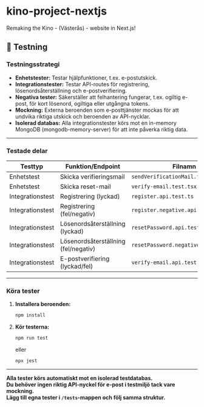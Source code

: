 # kino-project-nextjs
Remaking the Kino - (Västerås) - website in Next.js!

## 🧪 Testning

### Testningsstrategi

- **Enhetstester:** Testar hjälpfunktioner, t.ex. e-postutskick.
- **Integrationstester:** Testar API-routes för registrering, lösenordsåterställning och e-postverifiering.
- **Negativa tester:** Säkerställer att felhantering fungerar, t.ex. ogiltig e-post, för kort lösenord, ogiltiga eller utgångna tokens.
- **Mockning:** Externa beroenden som e-posttjänster mockas för att undvika riktiga utskick och beroenden av API-nycklar.
- **Isolerad databas:** Alla integrationstester körs mot en in-memory MongoDB (mongodb-memory-server) för att inte påverka riktig data.

---

### Testade delar

| Testtyp           | Funktion/Endpoint                        | Filnamn                                 |
|-------------------|------------------------------------------|-----------------------------------------|
| Enhetstest        | Skicka verifieringsmail                  | `sendVerificationMail.test.ts`          |
| Enhetstest        | Skicka reset-mail                        | `verify-email.test.tsx`                 |
| Integrationstest  | Registrering (lyckad)                    | `register.api.test.ts`                  |
| Integrationstest  | Registrering (fel/negativ)               | `register.negative.api.test.ts`         |
| Integrationstest  | Lösenordsåterställning (lyckad)          | `resetPassword.api.test.ts`             |
| Integrationstest  | Lösenordsåterställning (fel/negativ)     | `resetPassword.negative.api.test.ts`    |
| Integrationstest  | E-postverifiering (lyckad/fel)           | `verify-email.api.test.ts`              |

---

### Köra tester

1. **Installera beroenden:**
   ```sh
   npm install
   ```

2. **Kör testerna:**
   ```sh
   npm run test
   ```
   eller
   ```sh
   npx jest
   ```

---

**Alla tester körs automatiskt mot en isolerad testdatabas.  
Du behöver ingen riktig API-nyckel för e-post i testmiljö tack vare mockning.  
Lägg till egna tester i `/tests`-mappen och följ samma struktur.**